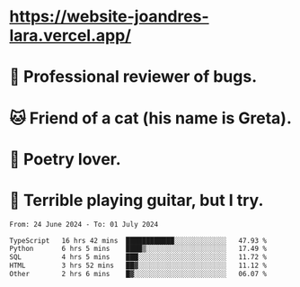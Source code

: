 # https://website-joandres-lara.vercel.app/
# 🐛 Professional reviewer of bugs.
# 🐱 Friend of a cat (his name is Greta).
# 📜 Poetry lover.
# 🎸 Terrible playing guitar, but I try.

<!--START_SECTION:waka-->

```txt
From: 24 June 2024 - To: 01 July 2024

TypeScript   16 hrs 42 mins  ████████████░░░░░░░░░░░░░   47.93 %
Python       6 hrs 5 mins    ████▒░░░░░░░░░░░░░░░░░░░░   17.49 %
SQL          4 hrs 5 mins    ███░░░░░░░░░░░░░░░░░░░░░░   11.72 %
HTML         3 hrs 52 mins   ██▓░░░░░░░░░░░░░░░░░░░░░░   11.12 %
Other        2 hrs 6 mins    █▓░░░░░░░░░░░░░░░░░░░░░░░   06.07 %
```

<!--END_SECTION:waka-->
